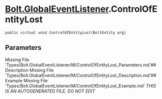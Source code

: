 # [Bolt.GlobalEventListener](Types/Bolt.GlobalEventListener.md).ControlOfEntityLost
`public virtual void ControlOfEntityLost(BoltEntity arg)`
## Parameters
Missing File 'Types/Bolt.GlobalEventListener/M/ControlOfEntityLost_Parameters.md'## Description
Missing File 'Types/Bolt.GlobalEventListener/M/ControlOfEntityLost_Description.md'## Example
Missing File 'Types/Bolt.GlobalEventListener/M/ControlOfEntityLost_Example.md'
*THIS IS AN AUTOGENERATED FILE, DO NOT EDIT*
